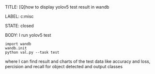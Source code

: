 TITLE:
[Q]how to display yolov5 test result in wandb

LABEL:
c:misc

STATE:
closed

BODY:
I run yolov5 test 

```
import wandb
wandb.init
python val.py --task test
```
where I can find result and charts of the test data like accuracy and loss, percision and recall 
for object detected and output classes


